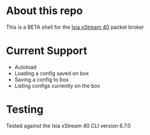 # About this repo
This is a BETA shell for the [Ixia xStream 40](https://www.ixiacom.com/products/xstream-40) packet broker

# Current Support
 * Autoload
 * Loading a config saved on box
 * Saving a config to box
 * Listing configs currently on the box

# Testing
Tested against the Ixia xStream 40 CLI version 6.7.0
